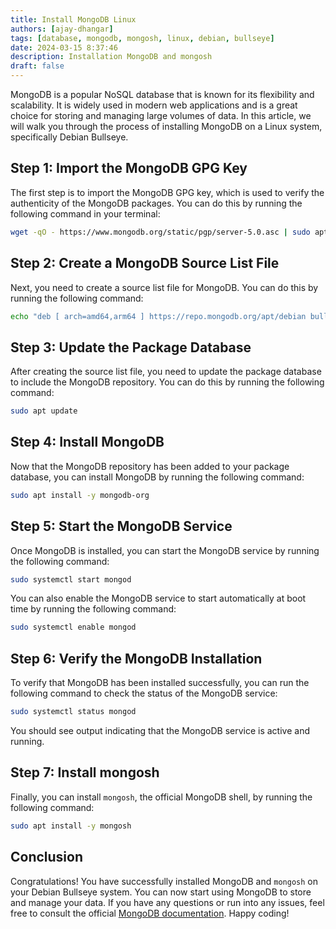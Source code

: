 ```yaml
---
title: Install MongoDB Linux
authors: [ajay-dhangar]
tags: [database, mongodb, mongosh, linux, debian, bullseye]
date: 2024-03-15 8:37:46
description: Installation MongoDB and mongosh
draft: false
---
```


MongoDB is a popular NoSQL database that is known for its flexibility and scalability. It is widely used in modern web applications and is a great choice for storing and managing large volumes of data. In this article, we will walk you through the process of installing MongoDB on a Linux system, specifically Debian Bullseye.

<!-- truncate -->

## Step 1: Import the MongoDB GPG Key

The first step is to import the MongoDB GPG key, which is used to verify the authenticity of the MongoDB packages. You can do this by running the following command in your terminal:

```bash
wget -qO - https://www.mongodb.org/static/pgp/server-5.0.asc | sudo apt-key add -
```

## Step 2: Create a MongoDB Source List File

Next, you need to create a source list file for MongoDB. You can do this by running the following command:

```bash
echo "deb [ arch=amd64,arm64 ] https://repo.mongodb.org/apt/debian bullseye/mongodb-org/5.0 main" | sudo tee /etc/apt/sources.list.d/mongodb-org-5.0.list
```

## Step 3: Update the Package Database

After creating the source list file, you need to update the package database to include the MongoDB repository. You can do this by running the following command:

```bash
sudo apt update
```

## Step 4: Install MongoDB

Now that the MongoDB repository has been added to your package database, you can install MongoDB by running the following command:

```bash
sudo apt install -y mongodb-org
```

## Step 5: Start the MongoDB Service

Once MongoDB is installed, you can start the MongoDB service by running the following command:

```bash
sudo systemctl start mongod
```

You can also enable the MongoDB service to start automatically at boot time by running the following command:

```bash
sudo systemctl enable mongod
```

## Step 6: Verify the MongoDB Installation

To verify that MongoDB has been installed successfully, you can run the following command to check the status of the MongoDB service:

```bash
sudo systemctl status mongod
```

You should see output indicating that the MongoDB service is active and running.

## Step 7: Install mongosh

Finally, you can install `mongosh`, the official MongoDB shell, by running the following command:

```bash
sudo apt install -y mongosh
```

## Conclusion

Congratulations! You have successfully installed MongoDB and `mongosh` on your Debian Bullseye system. You can now start using MongoDB to store and manage your data. If you have any questions or run into any issues, feel free to consult the official [MongoDB documentation](https://docs.mongodb.com/). Happy coding!
